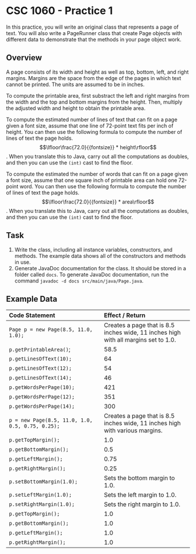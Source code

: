 # CSC 1060 - Practice 1
In this practice, you will write an original class that represents a page of text. You will also write a PageRunner class that create Page objects with different data to demonstrate that the methods in your page object work.

## Overview
A page consists of its width and height as well as top, bottom, left, and right margins. Margins are the space from the edge of the pages in which text cannot be printed. The units are assumed to be in inches.

To compute the printable area, first substract the left and right margins from the width and the top and bottom margins from the height. Then, multiply the adjusted width and height to obtain the printable area.

To compute the estimated number of lines of text that can fit on a page given a font size, assume that one line of 72-point text fits per inch of height. You can then use the following formula to compute the number of lines of text the page holds. $$\lfloor\frac{72.0}{{fontsize}} * height\rfloor$$. When you translate this to Java, carry out all the computations as doubles, and then you can use the `(int)` cast to find the floor.

To compute the estimated the number of words that can fit on a page given a font size, assume that one square inch of printable area can hold one 72-point word. You can then use the following formula to compute the number of lines of text the page holds. $$\lfloor\frac{72.0}{{fontsize}} * area\rfloor$$. When you translate this to Java, carry out all the computations as doubles, and then you can use the `(int)` cast to find the floor.


## Task
1. Write the class, including all instance variables, constructors, and methods. The example data shows all of the constructors and methods in use.
2. Generate JavaDoc documentation for the class. It should be stored in a folder called `docs`. To generate JavaDoc documentation, run the command `javadoc -d docs src/main/java/Page.java`.

## Example Data
| Code Statement | Effect / Return|
| :--- | :---  |
|`Page p = new Page(8.5, 11.0, 1.0);` | Creates a page that is 8.5 inches wide, 11 inches high with all margins set to 1.0. |
| `p.getPrintableArea()`; | 58.5 |
| `p.getLinesOfText(10);` | 64 |
| `p.getLinesOfText(12);` | 54 |
| `p.getLinesOfText(14);` | 46 |
| `p.getWordsPerPage(10);` | 421 |
| `p.getWordsPerPage(12);` | 351 |
| `p.getWordsPerPage(14);` | 300 |
| `p = new Page(8.5, 11.0, 1.0, 0.5, 0.75, 0.25);` | Creates a page that is 8.5 inches wide, 11 inches high with various margins. |
| `p.getTopMargin();` | 1.0 |
| `p.getBottomMargin();` | 0.5 |
| `p.getLeftMargin();` | 0.75 |
| `p.getRightMargin();` | 0.25 |
| `p.setBottomMargin(1.0);` | Sets the bottom margin to 1.0. |
| `p.setLeftMargin(1.0);` | Sets the left margin to 1.0. |
| `p.setRightMargin(1.0);` | Sets the right margin to 1.0. |
 `p.getTopMargin();` | 1.0 |
| `p.getBottomMargin();` | 1.0 |
| `p.getLeftMargin();` | 1.0 |
| `p.getRightMargin();` | 1.0 |
